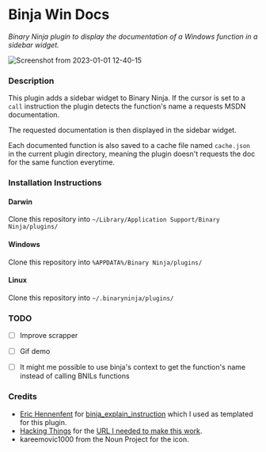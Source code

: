 # Binja Win Docs

_Binary Ninja plugin to display the documentation of a Windows function in a sidebar widget._

![Screenshot from 2023-01-01 12-40-15](https://user-images.githubusercontent.com/8758978/210169502-ceafcb37-53b0-403b-88e7-d018e3932acd.png)

### Description

This plugin adds a sidebar widget to Binary Ninja. If the cursor is set to a `call` instruction the plugin detects the function's name a requests MSDN documentation.

The requested documentation is then displayed in the sidebar widget.

Each documented function is also saved to a cache file named `cache.json` in the current plugin directory, meaning the plugin doesn't requests the doc for the same function everytime.

### Installation Instructions

#### Darwin

Clone this repository into `~/Library/Application Support/Binary Ninja/plugins/`

#### Windows

Clone this repository into `%APPDATA%/Binary Ninja/plugins/`

#### Linux

Clone this repository into `~/.binaryninja/plugins/`


### TODO

- [ ] Improve scrapper
- [ ] Gif demo
- [ ] It might me possible to use binja's context to get the function's name instead of calling BNILs functions


### Credits

- [Eric Hennenfent](https://github.com/ehennenfent) for [binja_explain_instruction](https://github.com/ehennenfent/binja_explain_instruction) which I used as templated for this plugin.
- [Hacking Things](https://github.com/HackingThings) for the [URL I needed to make this work](https://github.com/HackingThings/binja_MSDN_Helper/blob/main/__init__.py#L17).
- kareemovic1000 from the Noun Project for the icon.
